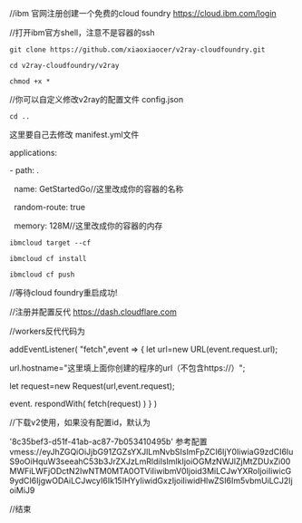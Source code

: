 //ibm 官网注册创建一个免费的cloud foundry
https://cloud.ibm.com/login

  

//打开ibm官方shell，注意不是容器的ssh

  

`git clone https://github.com/xiaoxiaocer/v2ray-cloudfoundry.git`

`cd v2ray-cloudfoundry/v2ray`

`chmod +x *` 

//你可以自定义修改v2ray的配置文件 config.json

`cd ..`

这里要自己去修改 manifest.yml文件

applications:

\- path: .

  name: GetStartedGo//这里改成你的容器的名称

  random-route: true

  memory: 128M//这里改成你的容器的内存

  

`ibmcloud target --cf`

`ibmcloud cf install`

`ibmcloud cf push`

  

//等待cloud foundry重启成功!


//注册并配置反代
https://dash.cloudflare.com

//workers反代代码为


addEventListener(
"fetch",event => {
let url=new URL(event.request.url);

url.hostname="这里填上面你创建的程序的url（不包含https://）";

let request=new Request(url,event.request);

 event. respondWith(
   fetch(request) 
   ) 
   }
    )

//下载v2使用，如果没有配置id，默认为

'8c35bef3-d51f-41ab-ac87-7b053410495b'
参考配置
vmess://eyJhZGQiOiJjbG91ZGZsYXJlLmNvbSIsImFpZCI6IjY0IiwiaG9zdCI6IuS9oOiHquW3seeahC53b3JrZXJzLmRldiIsImlkIjoiOGMzNWJlZjMtZDUxZi00MWFiLWFjODctN2IwNTM0MTA0OTViIiwibmV0Ijoid3MiLCJwYXRoIjoiIiwicG9ydCI6IjgwODAiLCJwcyI6Ik15IHYyIiwidGxzIjoiIiwidHlwZSI6Im5vbmUiLCJ2IjoiMiJ9

//结束

